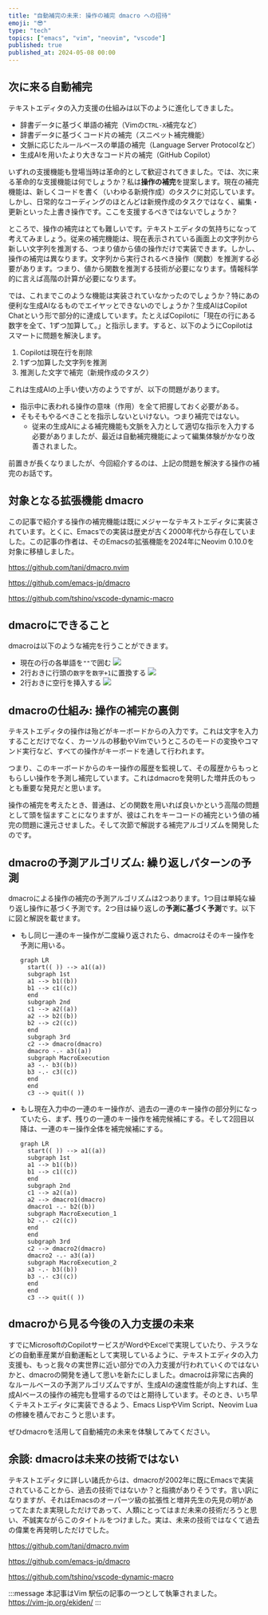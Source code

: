 ```yaml
---
title: "自動補完の未来: 操作の補完 dmacro への招待"
emoji: "😎"
type: "tech"
topics: ["emacs", "vim", "neovim", "vscode"]
published: true
published_at: 2024-05-08 00:00
---
```


## 次に来る自動補完

テキストエディタの入力支援の仕組みは以下のように進化してきました。

- 辞書データに基づく単語の補完（Vimの`CTRL-X`補完など）
- 辞書データに基づくコード片の補完（スニペット補完機能）
- 文脈に応じたルールベースの単語の補完（Language Server Protocolなど）
- 生成AIを用いたより大きなコード片の補完（GitHub Copilot）

いずれの支援機能も登場当時は革命的として歓迎されてきました。では、次に来る革命的な支援機能は何でしょうか？私は**操作の補完**を提案します。現在の補完機能は、新しくコードを書く（いわゆる新規作成）のタスクに対応しています。しかし、日常的なコーディングのほとんどは新規作成のタスクではなく、編集・更新といった上書き操作です。ここを支援するべきではないでしょうか？

ところで、操作の補完はとても難しいです。テキストエディタの気持ちになって考えてみましょう。従来の補完機能は、現在表示されている画面上の文字列から新しい文字列を推測する、つまり値から値の操作だけで実装できます。しかし、操作の補完は異なります。文字列から実行されるべき操作（関数）を推測する必要があります。つまり、値から関数を推測する技術が必要になります。情報科学的に言えば高階の計算が必要になります。

では、これまでこのような機能は実装されていなかったのでしょうか？特にあの便利な生成AIなるものでエイヤッとできないのでしょうか？生成AIはCopilot Chatという形で部分的に達成しています。たとえばCopilotに「現在の行にある数字を全て、1ずつ加算して。」と指示します。すると、以下のようにCopilotはスマートに問題を解決します。

1. Copilotは現在行を削除
2. 1ずつ加算した文字列を推測
3. 推測した文字で補完（新規作成のタスク）

これは生成AIの上手い使い方のようですが、以下の問題があります。

- 指示中に表われる操作の意味（作用）を全て把握しておく必要がある。
- そもそもやるべきことを指示しないといけない。つまり補完ではない。
  - 従来の生成AIによる補完機能も文脈を入力として適切な指示を入力する必要がありましたが、最近は自動補完機能によって編集体験がかなり改善されました。

前置きが長くなりましたが、今回紹介するのは、上記の問題を解決する操作の補完のお話です。

## 対象となる拡張機能 dmacro

この記事で紹介する操作の補完機能は既にメジャーなテキストエディタに実装されています。とくに、Emacsでの実装は歴史が古く2000年代から存在していました。この記事の作者は、そのEmacsの拡張機能を2024年にNeovim 0.10.0を対象に移植しました。

https://github.com/tani/dmacro.nvim

https://github.com/emacs-jp/dmacro

https://github.com/tshino/vscode-dynamic-macro

## dmacroにできること

dmacroは以下のような補完を行うことができます。

- 現在の行の各単語を`""`で囲む
  ![](/images/wrap_quote_dmacro_2024.gif)
- 2行おきに行頭の`数字`を`数字+1`に置換する
  ![](/images/inc_num_dmacro_2024.gif)
- 2行おきに空行を挿入する
  ![](/images/insert_nl_dmacro_2024.gif)

## dmacroの仕組み: 操作の補完の裏側

テキストエディタの操作は殆どがキーボードからの入力です。これは文字を入力することだけでなく、カーソルの移動やVimでいうところのモードの変換やコマンド実行など、すべての操作がキーボードを通して行われます。

つまり、このキーボードからのキー操作の履歴を監視して、その履歴からもっともらしい操作を予測し補完しています。これはdmacroを発明した増井氏のもっとも重要な発見だと思います。

操作の補完を考えたとき、普通は、どの関数を用いれば良いかという高階の問題として頭を悩ますことになりますが、彼はこれをキーコードの補完という値の補完の問題に還元させました。そして次節で解説する補完アルゴリズムを開発したのです。

## dmacroの予測アルゴリズム: 繰り返しパターンの予測

dmacroによる操作の補完の予測アルゴリズムは2つあります。1つ目は単純な繰り返し操作に基づく予測です。2つ目は繰り返しの**予測に基づく予測**です。以下に図と解説を載せます。

- もし同じ一連のキー操作が二度繰り返されたら、dmacroはそのキー操作を予測に用いる。
  ```mermaid
  graph LR
    start(( )) --> a1((a))
    subgraph 1st
    a1 --> b1((b))
    b1 --> c1((c))
    end
    subgraph 2nd
    c1 --> a2((a))
    a2 --> b2((b))
    b2 --> c2((c))
    end
    subgraph 3rd
    c2 --> dmacro(dmacro)
    dmacro -.- a3((a))
    subgraph MacroExecution
    a3 -.- b3((b))
    b3 -.- c3((c))
    end
    end
    c3 --> quit(( ))
  ```

- もし現在入力中の一連のキー操作が、過去の一連のキー操作の部分列になっていたら、まず、残りの一連のキー操作を補完候補にする。そして2回目以降は、一連のキー操作全体を補完候補にする。
  ```mermaid
  graph LR
    start(( )) --> a1((a))
    subgraph 1st
    a1 --> b1((b))
    b1 --> c1((c))
    end
    subgraph 2nd
    c1 --> a2((a))
    a2 --> dmacro1(dmacro)
    dmacro1 -.- b2((b))
    subgraph MacroExecution_1
    b2 -.- c2((c))
    end
    end
    subgraph 3rd
    c2 --> dmacro2(dmacro)
    dmacro2 -.- a3((a))
    subgraph MacroExecution_2
    a3 -.- b3((b))
    b3 -.- c3((c))
    end
    end
    c3 --> quit(( ))
  ```

## dmacroから見る今後の入力支援の未来

すでにMicrosoftのCopilotサービスがWordやExcelで実現していたり、テスラなどの自動車産業が自動運転として実現しているように、テキストエディタの入力支援も、もっと我々の実世界に近い部分での入力支援が行われていくのではないかと、dmacroの開発を通して思いを新たにしました。dmacroは非常に古典的なルールベースの予測アルゴリズムですが、生成AIの速度性能が向上すれば、生成AIベースの操作の補完も登場するのではと期待しています。そのとき、いち早くテキストエディタに実装できるよう、Emacs LispやVim Script、Neovim Luaの修練を積んでおこうと思います。

ぜひdmacroを活用して自動補完の未来を体験してみてください。

## 余談: dmacroは未来の技術ではない

テキストエディタに詳しい諸氏からは、dmacroが2002年に既にEmacsで実装されていることから、過去の技術ではないか？と指摘がありそうです。言い訳になりますが、それはEmacsのオーパーツ級の拡張性と増井先生の先見の明があってたまたま実現しただけであって、人類にとってはまだ未来の技術だろうと思い、不誠実ながらこのタイトルをつけました。実は、未来の技術ではなくて過去の偉業を再発明しただけでした。

https://github.com/tani/dmacro.nvim

https://github.com/emacs-jp/dmacro

https://github.com/tshino/vscode-dynamic-macro

:::message
本記事はVim 駅伝の記事の一つとして執筆されました。
https://vim-jp.org/ekiden/
:::
